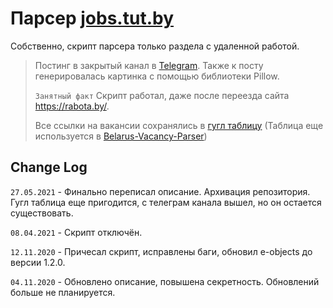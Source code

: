 # Парсер [jobs.tut.by](https://jobs.tut.by)
Собственно, скрипт парсера только раздела с удаленной работой.
> Постинг в закрытый канал в [Telegram](https://t.me/joinchat/AAAAAEva0IKegVo4DAXiHg).
> Также к посту генерировалась картинка с помощью библиотеки Pillow.
> 
> `Занятный факт` Скрипт работал, даже после переезда сайта https://rabota.by/.
> 
> Все ссылки на вакансии сохранялись в [гугл таблицу](https://docs.google.com/spreadsheets/d/1X4WqwlY6c6LKrjwKHwwYcV8TSXVidLXA3pdA87gPPkg/edit?usp=sharing) (Таблица еще используется в 
> [Belarus-Vacancy-Parser](https://github.com/evolvestin/Belarus-Vacancy-Parser)) 

## Change Log

`27.05.2021` - Финально переписал описание. Архивация репозитория. Гугл таблица еще пригодится,
с телеграм канала вышел, но он остается существовать.

`08.04.2021` - Скрипт отключён.

`12.11.2020` - Причесал скрипт, исправлены баги, обновил e-objects до версии 1.2.0.

`04.11.2020` - Обновлено описание, повышена секретность. Обновлений больше не планируется.
